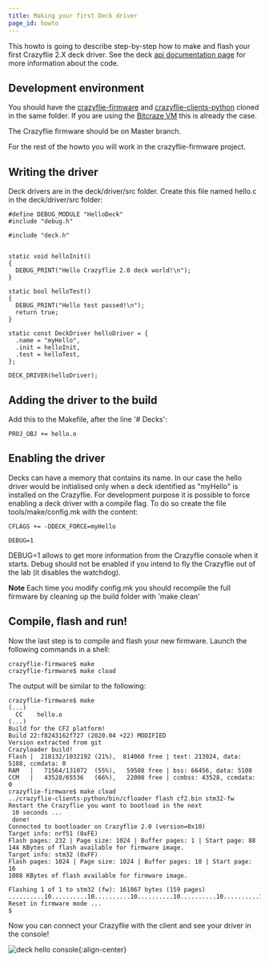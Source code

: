 ```yaml
---
title: Making your first Deck driver
page_id: howto
---
```


This howto is going to describe step-by-step how to make and flash your
first Crazyflie 2.X deck driver. See the deck [api documentation
page](/userguides/deck/) for more information about the
code.

Development environment
-----------------------

You should have the
[crazyflie-firmware](https://github.com/bitcraze/crazyflie-firmware) and
[crazyflie-clients-python](https://github.com/bitcraze/crazyflie-clients-python)
cloned in the same folder. If you are using the [Bitcraze
VM](https://github.com/bitcraze/bitcraze-vm) this is already the case.

The Crazyflie firmware should be on Master branch.

For the rest of the howto you will work in the crazyflie-firmware
project.

Writing the driver
------------------

Deck drivers are in the deck/driver/src folder. Create this file named
hello.c in the deck/driver/src folder:

``` {.c}
#define DEBUG_MODULE "HelloDeck"
#include "debug.h"

#include "deck.h"


static void helloInit()
{
  DEBUG_PRINT("Hello Crazyflie 2.0 deck world!\n");
}

static bool helloTest()
{
  DEBUG_PRINT("Hello test passed!\n");
  return true;
}

static const DeckDriver helloDriver = {
  .name = "myHello",
  .init = helloInit,
  .test = helloTest,
};

DECK_DRIVER(helloDriver);
```

Adding the driver to the build
------------------------------

Add this to the Makefile, after the line \'\# Decks\':

``` {.make}
PROJ_OBJ += hello.o
```

Enabling the driver
-------------------

Decks can have a memory that contains its name. In our case the hello
driver would be initialised only when a deck identified as \"myHello\"
is installed on the Crazyflie. For development purpose it is possible to
force enabling a deck driver with a compile flag. To do so create the
file tools/make/config.mk with the content:

``` {.make}
CFLAGS += -DDECK_FORCE=myHello

DEBUG=1
```

DEBUG=1 allows to get more information from the Crazyflie console when
it starts. Debug should not be enabled if you intend to fly the
Crazyflie out of the lab (it disables the watchdog).

**Note** Each time you modify config.mk you
should recompile the full firmware by cleaning up the build folder with
\'make clean\'

Compile, flash and run!
-----------------------

Now the last step is to compile and flash your new firmware. Launch the
following commands in a shell:

``` {.bash}
crazyflie-firmware$ make
crazyflie-firmware$ make cload
```

The output will be similar to the following:

``` {.bash}
crazyflie-firmware$ make
(...)
  CC    hello.o
(...)
Build for the CF2 platform!
Build 22:f8243162f727 (2020.04 +22) MODIFIED
Version extracted from git
Crazyloader build!
Flash |  218132/1032192 (21%),  814060 free | text: 213024, data: 5108, ccmdata: 0
RAM   |   71564/131072  (55%),   59508 free | bss: 66456, data: 5108
CCM   |   43528/65536   (66%),   22008 free | ccmbss: 43528, ccmdata: 0
crazyflie-firmware$ make cload
../crazyflie-clients-python/bin/cfloader flash cf2.bin stm32-fw
Restart the Crazyflie you want to bootload in the next
 10 seconds ...
 done!
Connected to bootloader on Crazyflie 2.0 (version=0x10)
Target info: nrf51 (0xFE)
Flash pages: 232 | Page size: 1024 | Buffer pages: 1 | Start page: 88
144 KBytes of flash available for firmware image.
Target info: stm32 (0xFF)
Flash pages: 1024 | Page size: 1024 | Buffer pages: 10 | Start page: 16
1008 KBytes of flash available for firmware image.

Flashing 1 of 1 to stm32 (fw): 161867 bytes (159 pages) ..........10..........10..........10..........10..........10..........10..........10..........10..........10..........10..........10..........10..........10..........10..........10.........9
Reset in firmware mode ...
$
```

Now you can connect your Crazyflie with the client and see your driver
in the console!

![deck hello console](/images/deckhelloconsole.png){:align-center}
